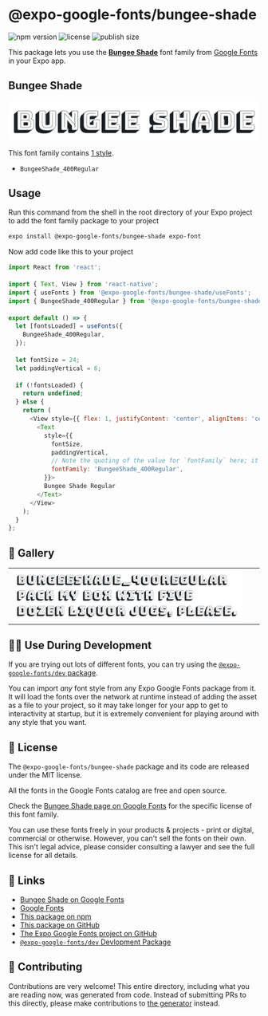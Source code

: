 # @expo-google-fonts/bungee-shade

![npm version](https://flat.badgen.net/npm/v/@expo-google-fonts/bungee-shade)
![license](https://flat.badgen.net/github/license/expo/google-fonts)
![publish size](https://flat.badgen.net/packagephobia/install/@expo-google-fonts/bungee-shade)

This package lets you use the [**Bungee Shade**](https://fonts.google.com/specimen/Bungee+Shade) font family from [Google Fonts](https://fonts.google.com/) in your Expo app.

## Bungee Shade

![Bungee Shade](./font-family.png)

This font family contains [1 style](#-gallery).

- `BungeeShade_400Regular`

## Usage

Run this command from the shell in the root directory of your Expo project to add the font family package to your project
```sh
expo install @expo-google-fonts/bungee-shade expo-font
```

Now add code like this to your project
```js
import React from 'react';

import { Text, View } from 'react-native';
import { useFonts } from '@expo-google-fonts/bungee-shade/useFonts';
import { BungeeShade_400Regular } from '@expo-google-fonts/bungee-shade/400Regular';

export default () => {
  let [fontsLoaded] = useFonts({
    BungeeShade_400Regular,
  });

  let fontSize = 24;
  let paddingVertical = 6;

  if (!fontsLoaded) {
    return undefined;
  } else {
    return (
      <View style={{ flex: 1, justifyContent: 'center', alignItems: 'center' }}>
        <Text
          style={{
            fontSize,
            paddingVertical,
            // Note the quoting of the value for `fontFamily` here; it expects a string!
            fontFamily: 'BungeeShade_400Regular',
          }}>
          Bungee Shade Regular
        </Text>
      </View>
    );
  }
};

```

## 🔡 Gallery


||||
|-|-|-|
|![BungeeShade_400Regular](.//400Regular/BungeeShade_400Regular.ttf.png)||||


## 👩‍💻 Use During Development

If you are trying out lots of different fonts, you can try using the [`@expo-google-fonts/dev` package](https://github.com/expo/google-fonts/tree/master/font-packages/dev#readme).

You can import *any* font style from any Expo Google Fonts package from it. It will load the fonts
over the network at runtime instead of adding the asset as a file to your project, so it may take longer
for your app to get to interactivity at startup, but it is extremely convenient
for playing around with any style that you want.

## 📖 License

The `@expo-google-fonts/bungee-shade` package and its code are released under the MIT license.

All the fonts in the Google Fonts catalog are free and open source.

Check the [Bungee Shade page on Google Fonts](https://fonts.google.com/specimen/Bungee+Shade) for the specific license of this font family.

You can use these fonts freely in your products & projects - print or digital, commercial or otherwise. However, you can't sell the fonts on their own. This isn't legal advice, please consider consulting a lawyer and see the full license for all details.

## 🔗 Links

- [Bungee Shade on Google Fonts](https://fonts.google.com/specimen/Bungee+Shade)
- [Google Fonts](https://fonts.google.com/)
- [This package on npm](https://www.npmjs.com/package/@expo-google-fonts/bungee-shade)
- [This package on GitHub](https://github.com/expo/google-fonts/tree/master/font-packages/bungee-shade)
- [The Expo Google Fonts project on GitHub](https://github.com/expo/google-fonts)
- [`@expo-google-fonts/dev` Devlopment Package](https://github.com/expo/google-fonts/tree/master/font-packages/dev)

## 🤝 Contributing

Contributions are very welcome! This entire directory, including what you are reading now, was generated from code. Instead of submitting PRs to this directly, please make contributions to [the generator](https://github.com/expo/google-fonts/tree/master/packages/generator) instead.
